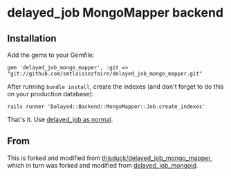 # delayed_job MongoMapper backend

## Installation

Add the gems to your Gemfile:

    gem 'delayed_job_mongo_mapper', :git => "git://github.com/smtlaissezfaire/delayed_job_mongo_mapper.git"

After running `bundle install`, create the indexes (and don't forget to do this on your production database):

    rails runner 'Delayed::Backend::MongoMapper::Job.create_indexes'

That's it. Use [delayed_job as normal](http://github.com/collectiveidea/delayed_job).

## From

This is forked and modified from [thisduck/delayed_job_mongo_mapper](https://github.com/thisduck/delayed_job_mongo_mapper), which in turn was forked and modified from [delayed_job_mongoid](https://github.com/collectiveidea/delayed_job_mongoid).
